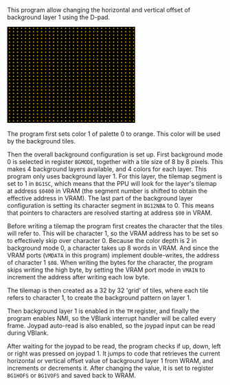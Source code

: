 This program allow changing the horizontal and vertical offset of background layer 1 using the D-pad.

![screenshot](screenshot.png?raw=true "sprite")

The program first sets color 1 of palette 0 to orange. This color will be used by the background tiles.

Then the overall background configuration is set up. First background mode 0 is selected in register `BGMODE`, together with a tile size of 8 by 8 pixels. This makes 4 background layers available, and 4 colors for each layer. This program only uses background layer 1. 
For this layer, the tilemap segment is set to 1 in `BG1SC`, which means that the PPU will look for the layer's tilemap at address `$0400` in VRAM (the segment number is shifted to obtain the effective address in VRAM). The last part of the background layer configuration is setting its character segment in `BG12NBA` to 0. This means that pointers to characters are resolved starting at address `$00` in VRAM.

Before writing a tilemap the program first creates the character that the tiles will refer to. This will be character 1, so the VRAM address has to be set so to effectively skip over character 0. Because the color depth is 2 in background mode 0, a character takes up 8 words in VRAM. And since the VRAM ports (`VMDATA` in this program) implement double-writes, the address of character 1 `$08`.
When writing the bytes for the character, the program skips writing the high byte, by setting the VRAM port mode in `VMAIN` to increment the address after writing each low byte.

The tilemap is then created as a 32 by 32 'grid' of tiles, where each tile refers to character 1, to create the background pattern on layer 1.

Then background layer 1 is enabled in the `TM` register, and finally the program enables NMI, so the VBlank interrupt handler will be called every frame. Joypad auto-read is also enabled, so the joypad input can be read during VBlank.

After waiting for the joypad to be read, the program checks if up, down, left or right was pressed on joypad 1. It jumps to code that retrieves the current horizontal or vertical offset value of background layer 1 from WRAM, and increments or decrements it. After changing the value, it is set to register `BG1HOFS` or `BG1VOFS` and saved back to WRAM.
